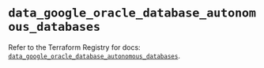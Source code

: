 # `data_google_oracle_database_autonomous_databases`

Refer to the Terraform Registry for docs: [`data_google_oracle_database_autonomous_databases`](https://registry.terraform.io/providers/hashicorp/google-beta/6.22.0/docs/data-sources/google_oracle_database_autonomous_databases).
